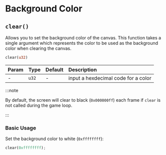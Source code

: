 # Background Color

## `clear()`

Allows you to set the background color of the canvas. This function takes a single argument which represents the color to be used as the background color when clearing the canvas.

```rust title="turbo::canvas"
clear(u32)
```

| Param | Type  | Default      | Description                         |
| :---- | :---- | :----------- | :---------------------------------- |
| -     | `u32` | -            | input a hexdecimal code for a color |

:::note

By default, the screen will clear to black (`0x000000ff`) each frame if `clear` is not called during the game loop.

:::

### Basic Usage

Set the background color to white (`0xffffffff`):

```rust
clear(0xffffffff);
```

